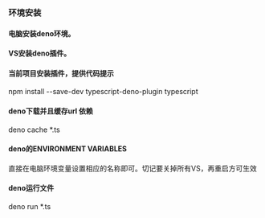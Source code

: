 ### 环境安装

#### 电脑安装deno环境。

#### VS安装deno插件。

#### 当前项目安装插件，提供代码提示
   npm install --save-dev typescript-deno-plugin typescript

#### deno下载并且缓存url 依赖
   deno cache *.ts

#### deno的ENVIRONMENT VARIABLES
   直接在电脑环境变量设置相应的名称即可。切记要关掉所有VS，再重启方可生效

#### deno运行文件
   deno run *.ts

   

   

